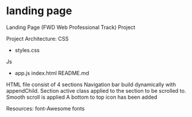 # landing page
Landing Page (FWD Web Professional Track) Project

Project Architecture:
 CSS
- styles.css

Js
- app.js
index.html
README.md

HTML file consist of 4 sections
Navigation bar build dynamically with appendChild.
Section active class applied to the section to be scrolled to.
Smooth scroll is applied
A bottom to top icon has been added   

Resources:
font-Awesome fonts
